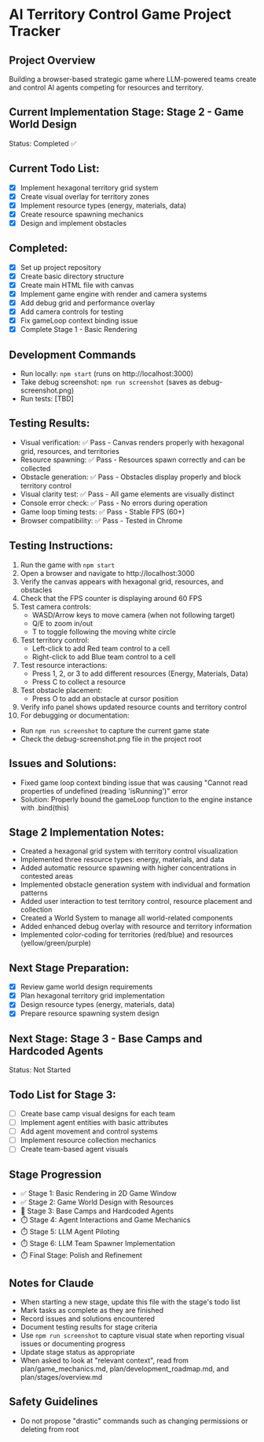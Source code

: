 # AI Territory Control Game Project Tracker

## Project Overview
Building a browser-based strategic game where LLM-powered teams create and control AI agents competing for resources and territory.

## Current Implementation Stage: Stage 2 - Game World Design
Status: Completed ✅

## Current Todo List:
- [x] Implement hexagonal territory grid system
- [x] Create visual overlay for territory zones
- [x] Implement resource types (energy, materials, data)
- [x] Create resource spawning mechanics
- [x] Design and implement obstacles

## Completed:
- [x] Set up project repository
- [x] Create basic directory structure
- [x] Create main HTML file with canvas
- [x] Implement game engine with render and camera systems
- [x] Add debug grid and performance overlay
- [x] Add camera controls for testing
- [x] Fix gameLoop context binding issue
- [x] Complete Stage 1 - Basic Rendering

## Development Commands
- Run locally: `npm start` (runs on http://localhost:3000)
- Take debug screenshot: `npm run screenshot` (saves as debug-screenshot.png)
- Run tests: [TBD]

## Testing Results:
- Visual verification: ✅ Pass - Canvas renders properly with hexagonal grid, resources, and territories
- Resource spawning: ✅ Pass - Resources spawn correctly and can be collected
- Obstacle generation: ✅ Pass - Obstacles display properly and block territory control
- Visual clarity test: ✅ Pass - All game elements are visually distinct
- Console error check: ✅ Pass - No errors during operation
- Game loop timing tests: ✅ Pass - Stable FPS (60+)
- Browser compatibility: ✅ Pass - Tested in Chrome

## Testing Instructions:
1. Run the game with `npm start`
2. Open a browser and navigate to http://localhost:3000
3. Verify the canvas appears with hexagonal grid, resources, and obstacles
4. Check that the FPS counter is displaying around 60 FPS
5. Test camera controls:
   - WASD/Arrow keys to move camera (when not following target)
   - Q/E to zoom in/out
   - T to toggle following the moving white circle
6. Test territory control:
   - Left-click to add Red team control to a cell
   - Right-click to add Blue team control to a cell
7. Test resource interactions:
   - Press 1, 2, or 3 to add different resources (Energy, Materials, Data)
   - Press C to collect a resource
8. Test obstacle placement:
   - Press O to add an obstacle at cursor position
9. Verify info panel shows updated resource counts and territory control
10. For debugging or documentation:
   - Run `npm run screenshot` to capture the current game state
   - Check the debug-screenshot.png file in the project root

## Issues and Solutions:
- Fixed game loop context binding issue that was causing "Cannot read properties of undefined (reading 'isRunning')" error
- Solution: Properly bound the gameLoop function to the engine instance with .bind(this)

## Stage 2 Implementation Notes:
- Created a hexagonal grid system with territory control visualization
- Implemented three resource types: energy, materials, and data
- Added automatic resource spawning with higher concentrations in contested areas
- Implemented obstacle generation system with individual and formation patterns
- Added user interaction to test territory control, resource placement and collection
- Created a World System to manage all world-related components
- Added enhanced debug overlay with resource and territory information
- Implemented color-coding for territories (red/blue) and resources (yellow/green/purple)

## Next Stage Preparation:
- [x] Review game world design requirements
- [x] Plan hexagonal territory grid implementation
- [x] Design resource types (energy, materials, data)
- [x] Prepare resource spawning system design

## Next Stage: Stage 3 - Base Camps and Hardcoded Agents
Status: Not Started

## Todo List for Stage 3:
- [ ] Create base camp visual designs for each team
- [ ] Implement agent entities with basic attributes
- [ ] Add agent movement and control systems
- [ ] Implement resource collection mechanics
- [ ] Create team-based agent visuals

## Stage Progression
- ✅ Stage 1: Basic Rendering in 2D Game Window
- ✅ Stage 2: Game World Design with Resources
- 🔄 Stage 3: Base Camps and Hardcoded Agents
- ⏱️ Stage 4: Agent Interactions and Game Mechanics
- ⏱️ Stage 5: LLM Agent Piloting
- ⏱️ Stage 6: LLM Team Spawner Implementation
- ⏱️ Final Stage: Polish and Refinement

## Notes for Claude
- When starting a new stage, update this file with the stage's todo list
- Mark tasks as complete as they are finished
- Record issues and solutions encountered
- Document testing results for stage criteria
- Use `npm run screenshot` to capture visual state when reporting visual issues or documenting progress
- Update stage status as appropriate
- When asked to look at "relevant context", read from plan/game_mechanics.md, plan/development_roadmap.md, and plan/stages/overview.md

## Safety Guidelines
- Do not propose "drastic" commands such as changing permissions or deleting from root
